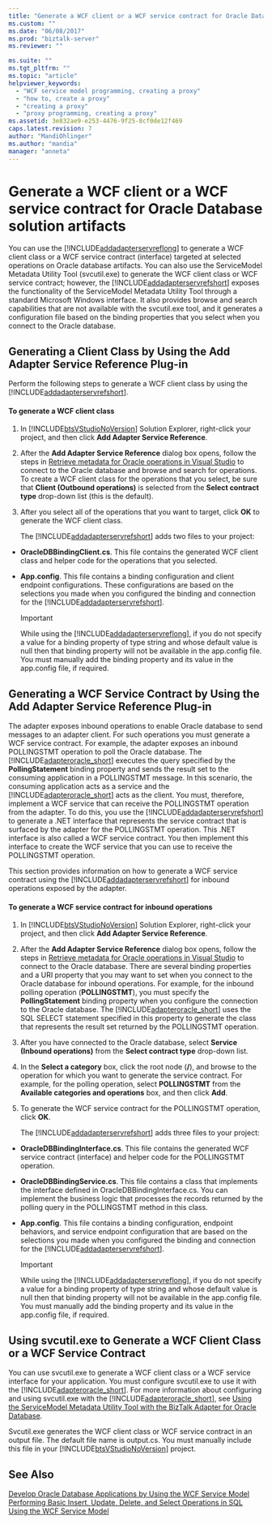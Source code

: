 ```yaml
---
title: "Generate a WCF client or a WCF service contract for Oracle Database solution artifacts | Microsoft Docs"
ms.custom: ""
ms.date: "06/08/2017"
ms.prod: "biztalk-server"
ms.reviewer: ""

ms.suite: ""
ms.tgt_pltfrm: ""
ms.topic: "article"
helpviewer_keywords: 
  - "WCF service model programming, creating a proxy"
  - "how to, create a proxy"
  - "creating a proxy"
  - "proxy programming, creating a proxy"
ms.assetid: 3e832ae9-e253-4476-9f25-8cf0de12f469
caps.latest.revision: 7
author: "MandiOhlinger"
ms.author: "mandia"
manager: "anneta"
---
```

# Generate a WCF client or a WCF service contract for Oracle Database solution artifacts
You can use the [!INCLUDE[addadapterservreflong](../../includes/addadapterservreflong-md.md)] to generate a WCF client class or a WCF service contract (interface) targeted at selected operations on Oracle database artifacts. You can also use the ServiceModel Metadata Utility Tool (svcutil.exe) to generate the WCF client class or WCF service contract; however, the [!INCLUDE[addadapterservrefshort](../../includes/addadapterservrefshort-md.md)] exposes the functionality of the ServiceModel Metadata Utility Tool through a standard Microsoft Windows interface. It also provides browse and search capabilities that are not available with the svcutil.exe tool, and it generates a configuration file based on the binding properties that you select when you connect to the Oracle database.  
  
## Generating a Client Class by Using the Add Adapter Service Reference Plug-in  
 Perform the following steps to generate a WCF client class by using the [!INCLUDE[addadapterservrefshort](../../includes/addadapterservrefshort-md.md)].  
  
#### To generate a WCF client class  
  
1. In [!INCLUDE[btsVStudioNoVersion](../../includes/btsvstudionoversion-md.md)] Solution Explorer, right-click your project, and then click **Add Adapter Service Reference**.  
  
2. After the **Add Adapter Service Reference** dialog box opens, follow the steps in [Retrieve metadata for Oracle operations in Visual Studio](../../adapters-and-accelerators/adapter-oracle-database/get-metadata-for-oracle-database-operations-in-visual-studio.md) to connect to the Oracle database and browse and search for operations. To create a WCF client class for the operations that you select, be sure that **Client (Outbound operations)** is selected from the **Select contract type** drop-down list (this is the default).  
  
3. After you select all of the operations that you want to target, click **OK** to generate the WCF client class.  
  
   The [!INCLUDE[addadapterservrefshort](../../includes/addadapterservrefshort-md.md)] adds two files to your project:  
  
- **OracleDBBindingClient.cs**. This file contains the generated WCF client class and helper code for the operations that you selected.  
  
- **App.config**. This file contains a binding configuration and client endpoint configurations. These configurations are based on the selections you made when you configured the binding and connection for the [!INCLUDE[addadapterservrefshort](../../includes/addadapterservrefshort-md.md)].  
  
  > [!IMPORTANT]
  >  While using the [!INCLUDE[addadapterservreflong](../../includes/addadapterservreflong-md.md)], if you do not specify a value for a binding property of type string and whose default value is null then that binding property will not be available in the app.config file. You must manually add the binding property and its value in the app.config file, if required.  
  
## Generating a WCF Service Contract by Using the Add Adapter Service Reference Plug-in  
 The adapter exposes inbound operations to enable Oracle database to send messages to an adapter client. For such operations you must generate a WCF service contract. For example, the adapter exposes an inbound POLLINGSTMT operation to poll the Oracle database. The [!INCLUDE[adapteroracle_short](../../includes/adapteroracle-short-md.md)] executes the query specified by the **PollingStatement** binding property and sends the result set to the consuming application in a POLLINGSTMT message. In this scenario, the consuming application acts as a service and the [!INCLUDE[adapteroracle_short](../../includes/adapteroracle-short-md.md)] acts as the client. You must, therefore, implement a WCF service that can receive the POLLINGSTMT operation from the adapter. To do this, you use the [!INCLUDE[addadapterservrefshort](../../includes/addadapterservrefshort-md.md)] to generate a .NET interface that represents the service contract that is surfaced by the adapter for the POLLINGSTMT operation. This .NET interface is also called a WCF service contract. You then implement this interface to create the WCF service that you can use to receive the POLLINGSTMT operation.  
  
 This section provides information on how to generate a WCF service contract using the [!INCLUDE[addadapterservrefshort](../../includes/addadapterservrefshort-md.md)] for inbound operations exposed by the adapter.  
  
#### To generate a WCF service contract for inbound operations  
  
1. In [!INCLUDE[btsVStudioNoVersion](../../includes/btsvstudionoversion-md.md)] Solution Explorer, right-click your project, and then click **Add Adapter Service Reference**.  
  
2. After the **Add Adapter Service Reference** dialog box opens, follow the steps in [Retrieve metadata for Oracle operations in Visual Studio](../../adapters-and-accelerators/adapter-oracle-database/get-metadata-for-oracle-database-operations-in-visual-studio.md) to connect to the Oracle database. There are several binding properties and a URI property that you may want to set when you connect to the Oracle database for inbound operations. For example, for the inbound polling operation (**POLLINGSTMT**), you must specify the **PollingStatement** binding property when you configure the connection to the Oracle database. The [!INCLUDE[adapteroracle_short](../../includes/adapteroracle-short-md.md)] uses the SQL SELECT statement specified in this property to generate the class that represents the result set returned by the POLLINGSTMT operation.  
  
3. After you have connected to the Oracle database, select **Service (Inbound operations)** from the **Select contract type** drop-down list.  
  
4. In the **Select a category** box, click the root node (**/**), and browse to the operation for which you want to generate the service contract. For example, for the polling operation, select **POLLINGSTMT** from the **Available categories and operations** box, and then click **Add**.  
  
5. To generate the WCF service contract for the POLLINGSTMT operation, click **OK**.  
  
   The [!INCLUDE[addadapterservrefshort](../../includes/addadapterservrefshort-md.md)] adds three files to your project:  
  
- **OracleDBBindingInterface.cs**. This file contains the generated WCF service contract (interface) and helper code for the POLLINGSTMT operation.  
  
- **OracleDBBindingService.cs**. This file contains a class that implements the interface defined in OracleDBBindingInterface.cs. You can implement the business logic that processes the records returned by the polling query in the POLLINGSTMT method in this class.  
  
- **App.config**. This file contains a binding configuration, endpoint behaviors, and service endpoint configuration that are based on the selections you made when you configured the binding and connection for the [!INCLUDE[addadapterservrefshort](../../includes/addadapterservrefshort-md.md)].  
  
  > [!IMPORTANT]
  >  While using the [!INCLUDE[addadapterservreflong](../../includes/addadapterservreflong-md.md)], if you do not specify a value for a binding property of type string and whose default value is null then that binding property will not be available in the app.config file. You must manually add the binding property and its value in the app.config file, if required.  
  
## Using svcutil.exe to Generate a WCF Client Class or a WCF Service Contract  
 You can use svcutil.exe to generate a WCF client class or a WCF service interface for your application. You must configure svcutil.exe to use it with the [!INCLUDE[adapteroracle_short](../../includes/adapteroracle-short-md.md)]. For more information about configuring and using svcutil.exe with the [!INCLUDE[adapteroracle_short](../../includes/adapteroracle-short-md.md)], see [Using the ServiceModel Metadata Utility Tool with the BizTalk Adapter for Oracle Database](../../adapters-and-accelerators/adapter-oracle-database/use-the-servicemodel-metadata-utility-with-the-oracle-db-adapter-in-biztalk.md).  
  
 Svcutil.exe generates the WCF client class or WCF service contract in an output file. The default file name is output.cs. You must manually include this file in your [!INCLUDE[btsVStudioNoVersion](../../includes/btsvstudionoversion-md.md)] project.  
  
## See Also  
 [Develop Oracle Database Applications by Using the WCF Service Model](../../adapters-and-accelerators/adapter-oracle-database/develop-oracle-database-applications-using-the-wcf-service-model.md)   
 [Performing Basic Insert, Update, Delete, and Select Operations in SQL Using the WCF Service Model](../../adapters-and-accelerators/adapter-sql/insert-update-delete-or-select-operations-in-sql-using-the-wcf-service-model.md)